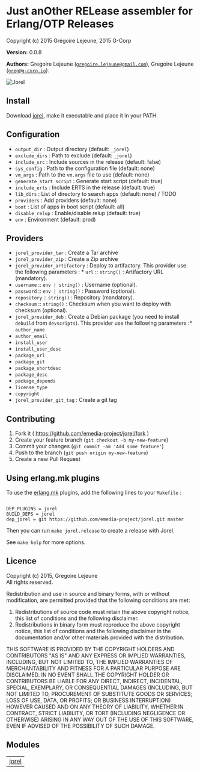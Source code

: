 

# Just anOther RELease assembler for Erlang/OTP Releases #

Copyright (c) 2015 Grégoire Lejeune, 2015 G-Corp

__Version:__ 0.0.8

__Authors:__ Gregoire Lejeune ([`gregoire.lejeune@gmail.com`](mailto:gregoire.lejeune@gmail.com)), Gregoire Lejeune ([`greg@g-corp.io`](mailto:greg@g-corp.io)).

![Jorel](https://raw.githubusercontent.com/emedia-project/jorel/erlang-mk/Jor-El.jpeg)


## Install ##

Download [jorel](https://github.com/emedia-project/jorel/wiki/jorel), make it executable and place it in your PATH.


## Configuration ##
* `output_dir` : Output directory (default: `_jorel`)
* `exclude_dirs` : Path to exclude (default: `_jorel`)
* `include_src` : Include sources in the release (default: false)
* `sys_config` : Path to the configuration file (default: none)
* `vm_args` : Path to the `vm.args` file to use (default: none)
* `generate_start_script` : Generate start script (default: true)
* `include_erts` : Include ERTS in the release (default: true)
* `lib_dirs` : List of directory to search apps (default: none) / TODO
* `providers` : Add providers (default: none)
* `boot` : List of apps in boot script (default: all)
* `disable_relup` : Enable/disable relup (default: true)
* `env` : Environment (default: prod)



## Providers ##
* `jorel_provider_tar` : Create a Tar archive
* `jorel_provider_zip` : Create a Zip archive
* `jorel_provider_artifactory` : Deploy to artifactory. This provider use the following parameters : * `url` :: `string()` : Artifactory URL (mandatory).
* `username` :: `env | string()` : Username (optional).
* `password` :: `env | string()` : Password (optional).
* `repository` :: `string()` : Repository (mandatory).
* `checksum` :: `string()` : Checksum when you want to deploy with checksum (optional).
* `jorel_provider_deb` : Create a Debian package (you need to install `debuild` from `devscripts`). This provider use the following parameters :* `author_name`
* `author_email`
* `install_user`
* `install_user_desc`
* `package_url`
* `package_git`
* `package_shortdesc`
* `package_desc`
* `package_depends`
* `license_type`
* `copyright`
* `jorel_provider_git_tag` : Create a git tag



## Contributing ##
1. Fork it ( https://github.com/emedia-project/jorel/fork )
1. Create your feature branch (`git checkout -b my-new-feature`)
1. Commit your changes (`git commit -am 'Add some feature'`)
1. Push to the branch (`git push origin my-new-feature`)
1. Create a new Pull Request



## Using erlang.mk plugins ##

To use the [erlang.mk](http://erlang.mk/) plugins, add the following lines to your `Makefile` :

```

DEP_PLUGINS = jorel
BUILD_DEPS = jorel
dep_jorel = git https://github.com/emedia-project/jorel.git master

```

Then you can run `make jorel.release` to create a release with Jorel.

See `make help` for more options.


## Licence ##

Copyright (c) 2015, Gregoire Lejeune<br />
All rights reserved.

Redistribution and use in source and binary forms, with or without modification, are permitted provided that the following conditions are met:

1. Redistributions of source code must retain the above copyright notice, this list of conditions and the following disclaimer.
1. Redistributions in binary form must reproduce the above copyright notice, this list of conditions and the following disclaimer in the documentation and/or other materials provided with the distribution.


THIS SOFTWARE IS PROVIDED BY THE COPYRIGHT HOLDERS AND CONTRIBUTORS "AS IS" AND ANY EXPRESS OR IMPLIED WARRANTIES, INCLUDING, BUT NOT LIMITED TO, THE IMPLIED WARRANTIES OF MERCHANTABILITY AND FITNESS FOR A PARTICULAR PURPOSE ARE DISCLAIMED. IN NO EVENT SHALL THE COPYRIGHT HOLDER OR CONTRIBUTORS BE LIABLE FOR ANY DIRECT, INDIRECT, INCIDENTAL, SPECIAL, EXEMPLARY, OR CONSEQUENTIAL DAMAGES (INCLUDING, BUT NOT LIMITED TO, PROCUREMENT OF SUBSTITUTE GOODS OR SERVICES; LOSS OF USE, DATA, OR PROFITS; OR BUSINESS INTERRUPTION) HOWEVER CAUSED AND ON ANY THEORY OF LIABILITY, WHETHER IN CONTRACT, STRICT LIABILITY, OR TORT (INCLUDING NEGLIGENCE OR OTHERWISE) ARISING IN ANY WAY OUT OF THE USE OF THIS SOFTWARE, EVEN IF ADVISED OF THE POSSIBILITY OF SUCH DAMAGE.



## Modules ##


<table width="100%" border="0" summary="list of modules">
<tr><td><a href="https://github.com/emedia-project/jorel/blob/master/doc/jorel.md" class="module">jorel</a></td></tr></table>

